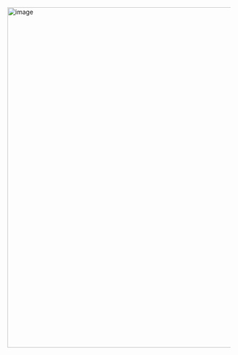 <img width="770" alt="image" src="https://github.com/RevadiSundaram/ICodeThis-Projects/assets/47391816/84b234be-664c-4202-8240-15ebc6914f8b">
